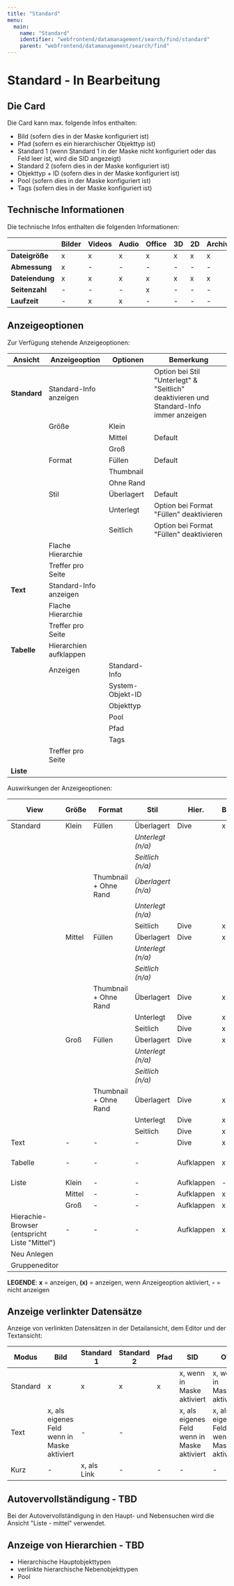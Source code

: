 ```yaml
---
title: "Standard"
menu:
  main:
    name: "Standard"
    identifier: "webfrontend/datamanagement/search/find/standard"
    parent: "webfrontend/datamanagement/search/find"
---
```

# Standard - In Bearbeitung

## Die Card

Die Card kann max. folgende Infos enthalten:

- Bild (sofern dies in der Maske konfiguriert ist)
- Pfad (sofern es ein hierarchischer Objekttyp ist)
- Standard 1 (wenn Standard 1 in der Maske nicht konfiguriert oder das Feld leer ist, wird die SID angezeigt)
- Standard 2 (sofern dies in der Maske konfiguriert ist)
- Objekttyp + ID (sofern dies in der Maske konfiguriert ist)
- Pool (sofern dies in der Maske konfiguriert ist)
- Tags (sofern dies in der Maske konfiguriert ist)



## Technische Informationen

Die technische Infos enthalten die folgenden Informationen:

|                 | Bilder | Videos | Audio | Office | 3D   | 2D   | Archive | Sonstiges |
| --------------- | ------ | ------ | ----- | ------ | ---- | ---- | ------- | --------- |
| **Dateigröße**  | x      | x      | x     | x      | x    | x    | x       | x         |
| **Abmessung**   | x      | -      | -     | -      | -    | -    | -       | -         |
| **Dateiendung** | x      | x      | x     | x      | x    | x    | x       | x         |
| **Seitenzahl**  | -      | -      | -     | x      | -    | -    | -       | -         |
| **Laufzeit**    | -      | x      | x     | -      | -    | -    | -       | -         |



## Anzeigeoptionen

Zur Verfügung stehende Anzeigeoptionen:

| Ansicht      | Anzeigeoption          | Optionen         | Bemerkung                                                    |
| ------------ | ---------------------- | ---------------- | ------------------------------------------------------------ |
| **Standard** | Standard-Info anzeigen |                  | Option bei Stil "Unterlegt" & "Seitlich" deaktivieren und Standard-Info immer anzeigen |
|              | Größe                  | Klein            |                                                              |
|              |                        | Mittel           | Default                                                      |
|              |                        | Groß             |                                                              |
|              | Format                 | Füllen           | Default                                                      |
|              |                        | Thumbnail        |                                                              |
|              |                        | Ohne Rand        |                                                              |
|              | Stil                   | Überlagert       | Default                                                      |
|              |                        | Unterlegt        | Option bei Format "Füllen" deaktivieren                      |
|              |                        | Seitlich         | Option bei Format "Füllen" deaktivieren                      |
|              | Flache Hierarchie      |                  |                                                              |
|              | Treffer pro Seite      |                  |                                                              |
| **Text**     | Standard-Info anzeigen |                  |                                                              |
|              | Flache Hierarchie      |                  |                                                              |
|              | Treffer pro Seite      |                  |                                                              |
| **Tabelle**  | Hierarchien aufklappen |                  |                                                              |
|              | Anzeigen               | Standard-Info    |                                                              |
|              |                        | System-Objekt-ID |                                                              |
|              |                        | Objekttyp        |                                                              |
|              |                        | Pool             |                                                              |
|              |                        | Pfad             |                                                              |
|              |                        | Tags             |                                                              |
|              | Treffer pro Seite      |                  |                                                              |
| **Liste**    |                        |                  |                                                              |



Auswirkungen der Anzeigeoptionen:

| View                                          | Größe  | Format                | Stil               | Hier.      | Bild | Pfad              | Standard 1        | Standard 2        | Tech. | SID               | OT                | Pool              | Tag                |
| --------------------------------------------- | ------ | --------------------- | ------------------ | ---------- | ---- | ----------------- | ----------------- | ----------------- | ----- | ----------------- | ----------------- | ----------------- | ------------------ |
| Standard                                      | Klein  | Füllen                | Überlagert         | Dive       | x    | -                 | (x)               | -                 | -     | -                 | -                 | -                 | (x)                |
|                                               |        |                       | *Unterlegt (n/a)*  |            |      |                   |                   |                   |       |                   |                   |                   |                    |
|                                               |        |                       | *Seitlich (n/a)*   |            |      |                   |                   |                   |       |                   |                   |                   |                    |
|                                               |        | Thumbnail + Ohne Rand | *Überlagert (n/a)* |            |      |                   |                   |                   |       |                   |                   |                   |                    |
|                                               |        |                       | *Unterlegt (n/a)*  |            |      |                   |                   |                   |       |                   |                   |                   |                    |
|                                               |        |                       | Seitlich           | Dive       | x    | -                 | x                 | x                 | -     | -                 | -                 | -                 | x                  |
|                                               | Mittel | Füllen                | Überlagert         | Dive       | x    | -                 | (x)               | (x)               | (x)   | -                 | -                 | (x)               | (x)                |
|                                               |        |                       | *Unterlegt (n/a)*  |            |      |                   |                   |                   |       |                   |                   |                   |                    |
|                                               |        |                       | *Seitlich (n/a)*   |            |      |                   |                   |                   |       |                   |                   |                   |                    |
|                                               |        | Thumbnail + Ohne Rand | Überlagert         | Dive       | x    | -                 | (x)               | (x)               | (x)   | -                 | -                 | (x)               | (x)                |
|                                               |        |                       | Unterlegt          | Dive       | x    | -                 | x                 | x                 | x     | -                 | -                 | x                 | x                  |
|                                               |        |                       | Seitlich           | Dive       | x    | -                 | x                 | x                 | x     | x                 | x                 | x                 | x                  |
|                                               | Groß   | Füllen                | Überlagert         | Dive       | x    | -                 | (x)               | (x)               | (x)   | (x)               | (x)               | (x)               | (x)                |
|                                               |        |                       | *Unterlegt (n/a)*  |            |      |                   |                   |                   |       |                   |                   |                   |                    |
|                                               |        |                       | *Seitlich (n/a)*   |            |      |                   |                   |                   |       |                   |                   |                   |                    |
|                                               |        | Thumbnail + Ohne Rand | Überlagert         | Dive       | x    | -                 | (x)               | (x)               | (x)   | (x)               | (x)               | (x)               | (x)                |
|                                               |        |                       | Unterlegt          | Dive       | x    | x                 | x                 | x                 | x     | x                 | x                 | x                 | x                  |
|                                               |        |                       | Seitlich           | Dive       | x    | x                 | x                 | x                 | x     | x                 | x                 | x                 | x                  |
| Text                                          | -      | -                     | -                  | Dive       | x    | (x)               | (x)               | (x)               | (x)   | (x)               | (x)               | (x)               | (x)                |
| Tabelle                                       | -      | -                     | -                  | Aufklappen | x    | (x) eigene Spalte | (x) eigene Spalte | (x) eigene Spalte | -     | (x) eigene Spalte | (x) eigene Spalte | (x) eigene Spalte | (x)  eigene Spalte |
| Liste                                         | Klein  | -                     | -                  | Aufklappen | -    | -                 | x                 | -                 | -     | -                 | -                 | -                 | -                  |
|                                               | Mittel | -                     | -                  | Aufklappen | x    | -                 | x                 | x                 | -     | -                 | -                 | -                 | -                  |
|                                               | Groß   | -                     | -                  | Aufklappen | x    | -                 | x                 | x                 | -     | -                 | -                 | x                 | x                  |
| Hierachie-Browser (entspricht Liste "Mittel") | -      | -                     | -                  | Aufklappen | x    | -                 | x                 | x                 | -     | -                 | -                 | -                 | -                  |
| Neu Anlegen                                   |        |                       |                    |            |      |                   |                   |                   |       |                   |                   |                   |                    |
| Gruppeneditor                                 |        |                       |                    |            |      |                   |                   |                   |       |                   |                   |                   |                    |

**LEGENDE**: **x** = anzeigen, **(x)** = anzeigen, wenn Anzeigeoption aktiviert, **-** = nicht anzeigen



## Anzeige verlinkter Datensätze

Anzeige von verlinkten Datensätzen in der Detailansicht, dem Editor und der Textansicht:

| Modus    | Bild                                        | Standard 1  | Standard 2 | Pfad | SID                                         | OT                                          | Pool                                        | Tags                                        |
| -------- | ------------------------------------------- | ----------- | ---------- | ---- | ------------------------------------------- | ------------------------------------------- | ------------------------------------------- | ------------------------------------------- |
| Standard | x                                           | x           | x          | x    | x, wenn in Maske aktiviert                  | x, wenn in Maske aktiviert                  | x, wenn in Maske aktiviert                  | x, wenn in Maske aktiviert                  |
| Text     | x, als eigenes Feld wenn in Maske aktiviert | -           | -          |      | x, als eigenes Feld wenn in Maske aktiviert | x, als eigenes Feld wenn in Maske aktiviert | x, als eigenes Feld wenn in Maske aktiviert | x, als eigenes Feld wenn in Maske aktiviert |
| Kurz     | -                                           | x, als Link | -          | -    | -                                           | -                                           | -                                           | -                                           |



## Autovervollständigung - TBD

Bei der Autovervollständigung in den Haupt- und Nebensuchen wird die Ansicht "Liste - mittel" verwendet. 





## Anzeige von Hierarchien - TBD

- Hierarchische Hauptobjekttypen
- verlinkte hierarchische Nebenobjekttypen
- Pool